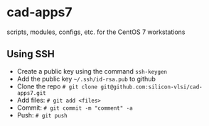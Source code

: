 # cad-apps7
scripts, modules, configs, etc. for the CentOS 7 workstations

## Using SSH

- Create a public key using the command `ssh-keygen`
- Add the public key `~/.ssh/id-rsa.pub` to github
- Clone the repo `# git clone git@github.com:silicon-vlsi/cad-apps7.git`
- Add files: `# git add <files>`
- Commit: `# git commit -m "comment" -a`
- Push: `# git push `
